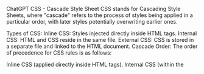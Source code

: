 ChatGPT
CSS - Cascade Style Sheet
CSS stands for Cascading Style Sheets, where "cascade" refers to the process of styles being applied in a particular order, with later styles potentially overwriting earlier ones.

Types of CSS:
Inline CSS: Styles injected directly inside HTML tags.
Internal CSS: HTML and CSS reside in the same file.
External CSS: CSS is stored in a separate file and linked to the HTML document.
Cascade Order:
The order of precedence for CSS rules is as follows:

Inline CSS (applied directly inside HTML tags).
Internal CSS (within the <style> tag in the HTML file).
External CSS (linked CSS file).
Overriding Styles:
To ensure a property is applied regardless of the cascade order, you can use !important after the property value.

Selectors:
ID: Unique identifier for an element.
Class: Common identifier for multiple elements.
Approach:
CSS is typically implemented using a top-down approach, where styles are defined from general to specific.

Specificity:
When conflicts occur, the preference of style application is as follows:

!important
Inline styles
ID selectors
Class selectors
Tag (element) selectors



Units:
px: Pixels.
em: Relative unit that follows the parent element's font size.
rem: Relative unit that follows the root (html) element's font size.
Color Representation:
RGB (Red, Green, Blue) values are used for color representation. Examples include #f00 for red and #fff for white.

Font Usage:
When specifying fonts, if one font is not available, the browser will look for alternative fonts in the list. If none are found, it will resort to a default font.

Font Libraries:
Google Fonts is a popular library for accessing and utilizing a wide range of fonts for web projects.